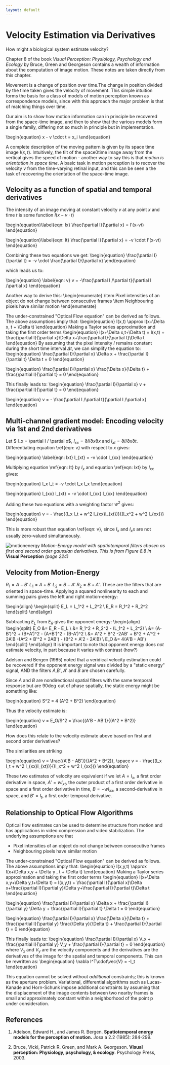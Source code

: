 ```yaml
---
layout: default
---
```


# Velocity Estimation via Derivatives

How might a biological system estimate velocity?

Chapter 8 of the book *Visual Perception: Physiology, Psychology and Ecology* by Bruce, Green and Georgeson contains a wealth of information about the computation of image motion. These notes are taken directly from this chapter.

Movement is a change of position over time.The change in position divided by the time taken gives the velocity of movement. This simple intuition forms the basis for a class of models of motion perception known as correspondence models, since with this approach the major problem is that of matching things over time.

Our aim is to show how motion information can in principle be recovered from the space-time image, and then  to show that the various models form a single family, differing not so much in principle but in implementation.

\begin{equation}
    x - v \cdot t = x_i
\end{equation}

A complete description of the moving pattern is given by its space time image $I(x,t)$. Intuitively, the tilt of the space0time image away from the vertical gives the speed of motion - another way to say this is that *motion is orientation in space time*. A basic task in motion perception is to recover the velocity $v$ from the time-varying retinal input, and this can be seen a the task of recovering the orientation of the space-time image.

## Velocity as a function of spatial and temporal derivatives
The intensity of an image moving at constant velocity $v$ at any point $x$ and time $t$ is some function $I(x-v \cdot t)$

\begin{equation}\label{eqn: Ix}
    \frac{\partial I}{\partial x} = I'(x-vt)
\end{equation}

\begin{equation}\label{eqn: It}
    \frac{\partial I}{\partial x} = -v \cdot I'(x-vt)
\end{equation}

Combining these two equations we get:
\begin{equation}
    \frac{\partial I}{\partial t} = -v \cdot \frac{\partial I}{\partial x}
\end{equation}

which leads us to:

\begin{equation} \label{eqn: v}
    v = -\frac{\partial I /\partial t}{\partial I /\partial x}
\end{equation}

Another way to derive this:
\begin{enumerate}
    \item Pixel intensities of an object do not change between consecutive frames
    \item Neighbouring pixels have similar motion
\end{enumerate}

The under-constrained "Optical Flow equation" can be derived as follows. The above assumptions imply that:
\begin{equation}
    I(x,t) \approx I(x+\Delta x, t + \Delta t)
\end{equation}
Making a Taylor series approximation and taking the first order terms
\begin{equation}
    I(x+\Delta x,t+\Delta t) = I(x,t) + \frac{\partial I}{\partial x}\Delta x+\frac{\partial I}{\partial t}\Delta t
\end{equation}
By assuming that the pixel intensity $I$ remains constant during the short time interval $\Delta t$, we can simplify the equation to:
\begin{equation}
    \frac{\partial I}{\partial x} \Delta x + \frac{\partial I}{\partial t} \Delta t = 0
\end{equation}

\begin{equation}
    \frac{\partial I}{\partial x} \frac{\Delta x}{\Delta t}  + \frac{\partial I}{\partial t} = 0
\end{equation}

This finally leads to:
\begin{equation}
    \frac{\partial I}{\partial x} v + \frac{\partial I}{\partial t} = 0
\end{equation}

\begin{equation}
    v = - \frac{\partial I /\partial t}{\partial I /\partial x}
\end{equation}

## Multi-channel gradient model: Encoding velocity via 1st and 2nd derivatives

Let $ I_x = \partial I / \partial x$, $I_{xx} = \partial I /\partial x \partial x$ and $I_{xt}=\partial I / \partial x \partial t$. Differentiating equation \ref{eqn: v} with respect to $x$ gives:

\begin{equation} \label{eqn: Ixt}
    I_{xt} = -v \cdot I_{xx}
\end{equation}

Multiplying equation \ref{eqn: It} by $I_x$ and equation \ref{eqn: Ixt} by $I_{xx}$ gives:

\begin{equation}
    I_x  I_t = -v \cdot I_x  I_x
\end{equation}

\begin{equation}
    I_{xx}  I_{xt} = -v \cdot I_{xx} I_{xx}
\end{equation}

Adding these two equations with a weighting factor $w^2$ gives:

\begin{equation}
    v = - \frac{(I_x I_t + w^2 I_{xx}I_{xt})}{(I_x^2 + w^2 I_{xx})}    
\end{equation}

This is more robust than equation \ref{eqn: v}, since $I_x$ and $I_xx$ are not usually zero-valued simultaneously.



![motionenergy](/images/motionenergy.png)
*Motion-Energy model with spatiotemporal filters chosen as first and second order gaussian derivatives. This is from Figure 8.8 in* **Visual Perception** *(page 224)*


## Velocity from Motion-Energy
$R_1 = A-B'$ $L_1 = A+B'$ $L_2 = B-A'$ $R_2 = B+A'$. These are the filters that are oriented in space-time. Applying a squared nonlinearity to each and summing pairs gives the left and right motion-energy:

\begin{align}
\begin{split}
    E_L = L_1^2 + L_2^2 \\
    E_R = R_1^2 + R_2^2
\end{split}
\end{align}

Subtracting $E_L$ from $E_R$ gives the opponent energy:
\begin{align}
\begin{split}
    E_O &= E_R - E_L \\
     &= R_1^2 + R_2^2 - (L_1^2 + L_2^2) \\
     &= (A-B')^2 + (B+A')^2 - (A+B')^2 - (B-A')^2 \\
    &= A^2 + B^2 -2AB' + B^2 + A'^2 + 2A'B -(A^2 + B'^2 + 2AB') - (B^2 + A'2 - 2A'B) \\
    E_O &= 4(A'B - AB')
\end{split}
\end{align}
It is important to note that opponent energy does *not* estimate velocity, in part because it varies with contrast (how?)

Adelson and Bergen (1985) noted that a veridical velocity estimation could be recovered if the opponent energy signal was divided by a "static energy" signal, AND the filters $A$,$B'$, $A'$ and $B$ are chosen carefully.

Since $A$ and $B$ are nondirectional spatial filters with the same temporal response but are $90\deg$ out of phase spatially, the static energy might be something like:

\begin{equation}
    S^2 = 4 (A^2 + B^2)
\end{equation}

Thus the velocity estimate is:

\begin{equation}
    v = E_O/S^2 = \frac{(A'B - AB')}{(A^2 + B^2)}
\end{equation}

How does this relate to the velocity estimate above based on first and second order derivatives?

The similarities are striking

\begin{equation}
    v = \frac{(A'B - AB')}{(A^2 + B^2)}, \space v = - \frac{(I_x I_t + w^2 I_{xx}I_{xt})}{(I_x^2 + w^2 I_{xx})}
\end{equation}

These two estimates of velocity are equivalent if we let $A=I_x$, a first order derivative in space, $A' = wI_{xt}$, the outer product of a first order derivative in space and a first order derivative in time, $B=-wI_{xx}$, a second-derivative in space, and $B'=I_t$, a first order temporal derivative.

## Relationship to Optical Flow Algorithms

Optical flow estimates can be used to determine structure from motion and has applications in video compression and video stabilization. The underlying assumptions are that

* Pixel intensities of an object do not change between consecutive frames
* Neighbouring pixels have similar motion


The under-constrained "Optical Flow equation" can be derived as follows. The above assumptions imply that:
\begin{equation}
    I(x,y,t) \approx I(x+\Delta x,y + \Delta y , t + \Delta t)
\end{equation}
Making a Taylor series approximation and taking the first order terms
\begin{equation}
    I(x+\Delta x,y+\Delta y,t+\Delta t) = I(x,y,t) + \frac{\partial I}{\partial x}\Delta x+\frac{\partial I}{\partial y}\Delta y+\frac{\partial I}{\partial t}\Delta t
\end{equation}

\begin{equation}
    \frac{\partial I}{\partial x} \Delta x + \frac{\partial I}{\partial y} \Delta y + \frac{\partial I}{\partial t} \Delta t = 0
\end{equation}

\begin{equation}
    \frac{\partial I}{\partial x} \frac{\Delta x}{\Delta t} + \frac{\partial  I}{\partial y} \frac{\Delta y}{\Delta t}  + \frac{\partial I}{\partial t} = 0
\end{equation}

This finally leads to:
\begin{equation}
    \frac{\partial I}{\partial x} V_x + \frac{\partial I}{\partial y} V_y + \frac{\partial I}{\partial t} = 0
\end{equation}
where $V_x$ and $V_y$ are the velocity components and the derivatives are the derivatives of the image for the spatial and temporal components. This can be rewritten as:
\begin{equation}
    \nabla I^T\cdot\vec{V} = -I_t
\end{equation}

This equation cannot be solved without *additional* constraints; this is known as the aperture problem. Variational, differential algorithms such as Lucas-Kanade and Horn-Schunk impose additional constraints by assuming that the displacement of the image contents between two nearby frames is small and approximately constant within a neighborhood of the point p under consideration.

## References

1. Adelson, Edward H., and James R. Bergen. **Spatiotemporal energy models for the perception of motion.** Josa a 2.2 (1985): 284-299.

2. Bruce, Vicki, Patrick R. Green, and Mark A. Georgeson. **Visual perception: Physiology, psychology, & ecology**. Psychology Press, 2003.
